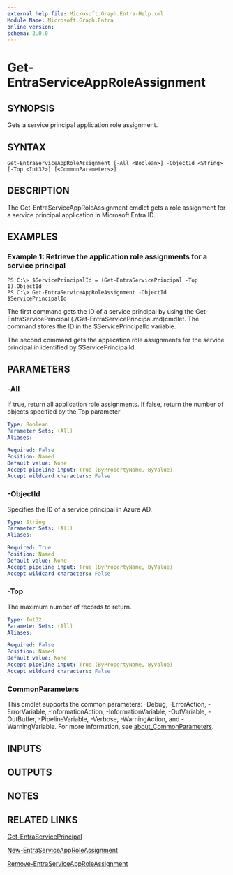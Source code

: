 ```yaml
---
external help file: Microsoft.Graph.Entra-Help.xml
Module Name: Microsoft.Graph.Entra
online version:
schema: 2.0.0
---
```


# Get-EntraServiceAppRoleAssignment

## SYNOPSIS
Gets a service principal application role assignment.

## SYNTAX

```
Get-EntraServiceAppRoleAssignment [-All <Boolean>] -ObjectId <String> [-Top <Int32>] [<CommonParameters>]
```

## DESCRIPTION
The Get-EntraServiceAppRoleAssignment cmdlet gets a role assignment for a service principal application in Microsoft Entra ID.

## EXAMPLES

### Example 1: Retrieve the application role assignments for a service principal
```
PS C:\> $ServicePrincipalId = (Get-EntraServicePrincipal -Top 1).ObjectId
PS C:\> Get-EntraServiceAppRoleAssignment -ObjectId $ServicePrincipalId
```

The first command gets the ID of a service principal by using the Get-EntraServicePrincipal (./Get-EntraServicePrincipal.md)cmdlet. 
The command stores the ID in the $ServicePrincipalId variable.

The second command gets the application role assignments for the service principal in identified by $ServicePrincipalId.

## PARAMETERS

### -All
If true, return all application role assignments.
If false, return the number of objects specified by the Top parameter

```yaml
Type: Boolean
Parameter Sets: (All)
Aliases:

Required: False
Position: Named
Default value: None
Accept pipeline input: True (ByPropertyName, ByValue)
Accept wildcard characters: False
```

### -ObjectId
Specifies the ID of a service principal in Azure AD.

```yaml
Type: String
Parameter Sets: (All)
Aliases:

Required: True
Position: Named
Default value: None
Accept pipeline input: True (ByPropertyName, ByValue)
Accept wildcard characters: False
```

### -Top
The maximum number of records to return.

```yaml
Type: Int32
Parameter Sets: (All)
Aliases:

Required: False
Position: Named
Default value: None
Accept pipeline input: True (ByPropertyName, ByValue)
Accept wildcard characters: False
```

### CommonParameters
This cmdlet supports the common parameters: -Debug, -ErrorAction, -ErrorVariable, -InformationAction, -InformationVariable, -OutVariable, -OutBuffer, -PipelineVariable, -Verbose, -WarningAction, and -WarningVariable. For more information, see [about_CommonParameters](http://go.microsoft.com/fwlink/?LinkID=113216).

## INPUTS

## OUTPUTS

## NOTES

## RELATED LINKS

[Get-EntraServicePrincipal]()

[New-EntraServiceAppRoleAssignment]()

[Remove-EntraServiceAppRoleAssignment]()

